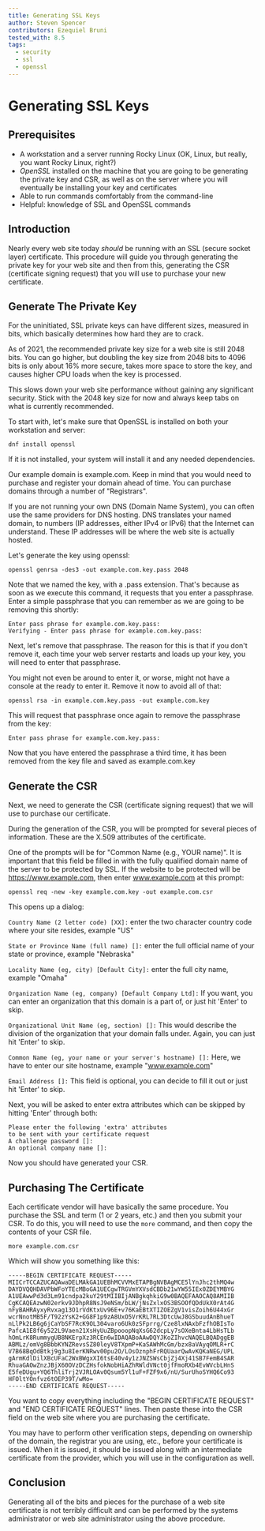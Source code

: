 ```yaml
---
title: Generating SSL Keys
author: Steven Spencer
contributors: Ezequiel Bruni
tested_with: 8.5
tags:
  - security
  - ssl
  - openssl
---
```

  
# Generating SSL Keys

## Prerequisites

* A workstation and a server running Rocky Linux (OK, Linux, but really, you want Rocky Linux, right?)
* _OpenSSL_ installed on the machine that you are going to be generating the private key and CSR, as well as on the server where you will eventually be installing your key and certificates
* Able to run commands comfortably from the command-line
* Helpful: knowledge of SSL and OpenSSL commands


## Introduction

Nearly every web site today _should_ be running with an SSL (secure socket layer) certificate. This procedure will guide you through generating the private key for your web site and then from this, generating the CSR (certificate signing request) that you will use to purchase your new certificate.

## Generate The Private Key

For the uninitiated, SSL private keys can have different sizes, measured in bits, which basically determines how hard they are to crack.

As of 2021, the recommended private key size for a web site is still 2048 bits. You can go higher, but doubling the key size from 2048 bits to 4096 bits is only about 16% more secure, takes more space to store the key, and causes higher CPU loads when the key is processed.

This slows down your web site performance without gaining any significant security. Stick with the 2048 key size for now and always keep tabs on what is currently recommended.

To start with, let's make sure that OpenSSL is installed on both your workstation and server:

`dnf install openssl`

If it is not installed, your system will install it and any needed dependencies.

Our example domain is example.com. Keep in mind that you would need to purchase and register your domain ahead of time. You can purchase domains through a number of "Registrars".

If you are not running your own DNS (Domain Name System), you can often use the same providers for DNS hosting. DNS translates your named domain, to numbers (IP addresses, either IPv4 or IPv6) that the Internet can understand. These IP addresses will be where the web site is actually hosted.

Let's generate the key using openssl:

`openssl genrsa -des3 -out example.com.key.pass 2048`

Note that we named the key, with a .pass extension. That's because as soon as we execute this command, it requests that you enter a passphrase. Enter a simple passphrase that you can remember as we are going to be removing this shortly:

```
Enter pass phrase for example.com.key.pass:
Verifying - Enter pass phrase for example.com.key.pass:
```

Next, let's remove that passphrase. The reason for this is that if you don't remove it, each time your web server restarts and loads up your key, you will need to enter that passphrase.

You might not even be around to enter it, or worse, might not have a console at the ready to enter it. Remove it now to avoid all of that:

`openssl rsa -in example.com.key.pass -out example.com.key`

This will request that passphrase once again to remove the passphrase from the key:

`Enter pass phrase for example.com.key.pass:`

Now that you have entered the passphrase a third time, it has been removed from the key file and saved as example.com.key

## Generate the CSR

Next, we need to generate the CSR (certificate signing request) that we will use to purchase our certificate.

During the generation of the CSR, you will be prompted for several pieces of information. These are the X.509 attributes of the certificate.

One of the prompts will be for "Common Name (e.g., YOUR name)". It is important that this field be filled in with the fully qualified domain name of the server to be protected by SSL. If the website to be protected will be https://www.example.com, then enter www.example.com at this prompt:

`openssl req -new -key example.com.key -out example.com.csr`

This opens up a dialog:

`Country Name (2 letter code) [XX]:` enter the two character country code where your site resides, example "US"

`State or Province Name (full name) []:` enter the full official name of your state or province, example "Nebraska"

`Locality Name (eg, city) [Default City]:` enter the full city name, example "Omaha"

`Organization Name (eg, company) [Default Company Ltd]:` If you want, you can enter an organization that this domain is a part of, or just hit 'Enter' to skip.

`Organizational Unit Name (eg, section) []:` This would describe the division of the organization that your domain falls under. Again, you can just hit 'Enter' to skip.

`Common Name (eg, your name or your server's hostname) []:` Here, we have to enter our site hostname, example "www.example.com"

`Email Address []:` This field is optional, you can decide to fill it out or just hit 'Enter' to skip.

Next, you will be asked to enter extra attributes which can be skipped by hitting 'Enter' through both:

```
Please enter the following 'extra' attributes
to be sent with your certificate request
A challenge password []:
An optional company name []:
```

Now you should have generated your CSR.

## Purchasing The Certificate

Each certificate vendor will have basically the same procedure. You purchase the SSL and term (1 or 2 years, etc.) and then you submit your CSR. To do this, you will need to use the `more` command, and then copy the contents of your CSR file.

`more example.com.csr`

Which will show you something like this:

```
-----BEGIN CERTIFICATE REQUEST-----
MIICrTCCAZUCAQAwaDELMAkGA1UEBhMCVVMxETAPBgNVBAgMCE5lYnJhc2thMQ4w
DAYDVQQHDAVPbWFoYTEcMBoGA1UECgwTRGVmYXVsdCBDb21wYW55IEx0ZDEYMBYG
A1UEAwwPd3d3Lm91cndpa2kuY29tMIIBIjANBgkqhkiG9w0BAQEFAAOCAQ8AMIIB
CgKCAQEAzwN02erkv9JDhpR8NsJ9eNSm/bLW/jNsZxlxOS3BSOOfQDdUkX0rAt4G
nFyBAHRAyxyRvxag13O1rVdKtxUv96E+v76KaEBtXTIZOEZgV1visZoih6U44xGr
wcrNnotMB5F/T92zYsK2+GG8F1p9zA8UxO5VrKRL7RL3DtcUwJ8GSbuudAnBhueT
nLlPk2LB6g6jCaYbSF7RcK9OL304varo6Uk0zSFprrg/Cze8lxNAxbFzfhOBIsTo
PafcA1E8f6y522L9Vaen21XsHyUuZBpooopNqXsG62dcpLy7sOXeBnta4LbHsTLb
hOmLrK8RummygUB8NKErpXz3RCEn6wIDAQABoAAwDQYJKoZIhvcNAQELBQADggEB
ABMLz/omVg8BbbKYNZRevsSZ80leyV8TXpmP+KaSAWhMcGm/bzx8aVAyqOMLR+rC
V7B68BqOdBtkj9g3u8IerKNRwv00pu2O/LOsOznphFrRQUaarQwAvKQKaNEG/UPL
gArmKdlDilXBcUFaC2WxBWgxXI6tsE40v4y1zJNZSWsCbjZj4Xj41SB7FemB4SAR
RhuaGAOwZnzJBjX60OVzDCZHsfokNobHiAZhRWldVNct0jfFmoRXb4EvWVcbLHnS
E5feDUgu+YQ6ThliTrj2VJRLOAv0Qsum5Yl1uF+FZF9x6/nU/SurUhoSYHQ6Co93
HFOltYOnfvz6tOEP39T/wMo=
-----END CERTIFICATE REQUEST-----
```

You want to copy everything including the "BEGIN CERTIFICATE REQUEST" and "END CERTIFICATE REQUEST" lines. Then paste these into the CSR field on the web site where you are purchasing the certificate.

You may have to perform other verification steps, depending on ownership of the domain, the registrar you are using, etc., before your certificate is issued. When it is issued, it should be issued along with an intermediate certificate from the provider, which you will use in the configuration as well.

## Conclusion

Generating all of the bits and pieces for the purchase of a web site certificate is not terribly difficult and can be performed by the systems administrator or web site administrator using the above procedure.
